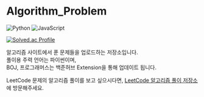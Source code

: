 # Algorithm_Problem

<img alt="Python" src ="https://img.shields.io/badge/Python-3776AB.svg?&style=round&logo=Python&logoColor=white"/>  <img alt="JavaScript" src ="https://img.shields.io/badge/JavaScript-F7DF1E.svg?&style=round&logo=JavaScript&logoColor=white"/>

[![Solved.ac Profile](http://mazassumnida.wtf/api/v2/generate_badge?boj=bh2980)](https://solved.ac/bh2980/)

알고리즘 사이트에서 푼 문제들을 업로드하는 저장소입니다.  
풀이용 주력 언어는 파이썬이며,  
BOJ, 프로그래머스는 백준허브 Extension을 통해 업데이트 됩니다.

LeetCode 문제의 알고리즘 풀이를 보고 싶으시다면, [LeetCode 알고리즘 풀이 저장소](https://github.com/bh2980/LeetCode)에 방문해주세요.
